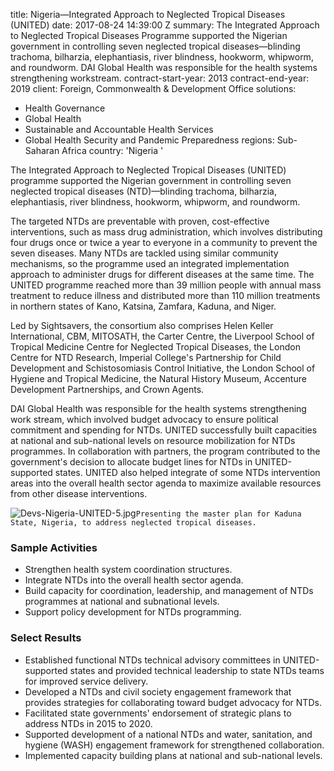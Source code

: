 
title: Nigeria—Integrated Approach to Neglected Tropical Diseases (UNITED)
date: 2017-08-24 14:39:00 Z
summary: The Integrated Approach to Neglected Tropical Diseases Programme supported
  the Nigerian government in controlling seven neglected tropical diseases—blinding
  trachoma, bilharzia, elephantiasis, river blindness, hookworm, whipworm, and roundworm.
  DAI Global Health was responsible for the health systems strengthening workstream.
contract-start-year: 2013
contract-end-year: 2019
client: Foreign, Commonwealth & Development Office
solutions:
- Health Governance
- Global Health
- Sustainable and Accountable Health Services
- Global Health Security and Pandemic Preparedness
regions: Sub-Saharan Africa
country: 'Nigeria '


The Integrated Approach to Neglected Tropical Diseases (UNITED) programme supported the Nigerian government in controlling seven neglected tropical diseases (NTD)—blinding trachoma, bilharzia, elephantiasis, river blindness, hookworm, whipworm, and roundworm.

The targeted NTDs are preventable with proven, cost-effective interventions, such as mass drug administration, which involves distributing four drugs once or twice a year to everyone in a community to prevent the seven diseases. Many NTDs are tackled using similar community mechanisms, so the programme used an integrated implementation approach to administer drugs for different diseases at the same time. The UNITED programme reached more than 39 million people with annual mass treatment to reduce illness and distributed more than 110 million treatments in northern states of Kano, Katsina, Zamfara, Kaduna, and Niger.

Led by Sightsavers, the consortium also comprises Helen Keller International, CBM, MITOSATH, the Carter Centre, the Liverpool School of Tropical Medicine Centre for Neglected Tropical Diseases, the London Centre for NTD Research, Imperial College's Partnership for Child Development and Schistosomiasis Control Initiative, the London School of Hygiene and Tropical Medicine, the Natural History Museum, Accenture Development Partnerships, and Crown Agents.

DAI Global Health was responsible for the health systems strengthening work stream, which involved budget advocacy to ensure political commitment and spending for NTDs. UNITED successfully built capacities at national and sub-national levels on resource mobilization for NTDs programmes. In collaboration with partners, the program contributed to the government's decision to allocate budget lines for NTDs in UNITED-supported states. UNITED also helped integrate of some NTDs intervention areas into the overall health sector agenda to maximize available resources from other disease interventions.

![Devs-Nigeria-UNITED-5.jpg](/uploads/Devs-Nigeria-UNITED-5.jpg)`Presenting the master plan for Kaduna State, Nigeria, to address neglected tropical diseases.`

### Sample Activities

* Strengthen health system coordination structures.
* Integrate NTDs into the overall health sector agenda.
* Build capacity for coordination, leadership, and management of NTDs programmes at national and subnational levels.
* Support policy development for NTDs programming.

### Select Results

* Established functional NTDs technical advisory committees in UNITED-supported states and provided technical leadership to state NTDs teams for improved service delivery.
* Developed a NTDs and civil society engagement framework that provides strategies for collaborating toward budget advocacy for NTDs.
* Facilitated state governments' endorsement of strategic plans to address NTDs in 2015 to 2020.
* Supported development of a national NTDs and water, sanitation, and hygiene (WASH) engagement framework for strengthened collaboration.
* Implemented capacity building plans at national and sub-national levels.
